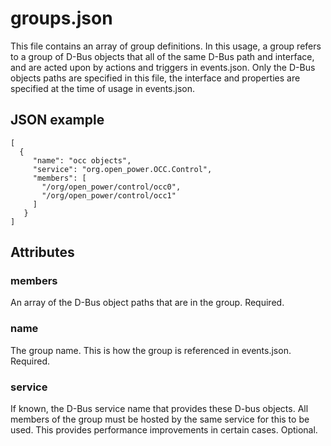 # groups.json

This file contains an array of group definitions. In this usage, a group refers
to a group of D-Bus objects that all of the same D-Bus path and interface, and
are acted upon by actions and triggers in events.json. Only the D-Bus objects
paths are specified in this file, the interface and properties are specified at
the time of usage in events.json.

## JSON example

```
[
  {
     "name": "occ objects",
     "service": "org.open_power.OCC.Control",
     "members": [
       "/org/open_power/control/occ0",
       "/org/open_power/control/occ1"
     ]
   }
]
```

## Attributes

### members

An array of the D-Bus object paths that are in the group. Required.

### name

The group name. This is how the group is referenced in events.json. Required.

### service

If known, the D-Bus service name that provides these D-bus objects. All members
of the group must be hosted by the same service for this to be used. This
provides performance improvements in certain cases. Optional.
